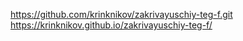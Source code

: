 https://github.com/krinknikov/zakrivayuschiy-teg-f.git
https://krinknikov.github.io/zakrivayuschiy-teg-f/ 